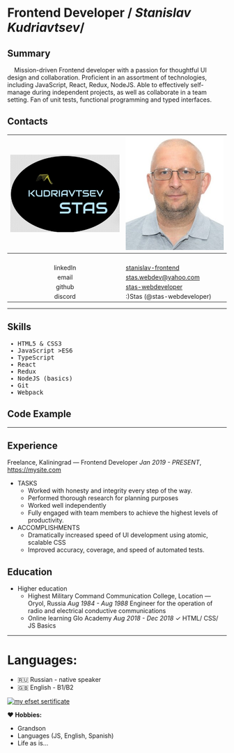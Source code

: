 # Frontend Developer / *Stanislav Kudriavtsev*/
##  Summary
&nbsp;&nbsp;&nbsp;&nbsp;Mission-driven Frontend developer with a passion for thoughtful UI design and collaboration.
Proficient in an assortment of technologies, including JavaScript, React, Redux,  NodeJS. Able to effectively self-manage during independent projects, as well as collaborate in a team setting.
Fan of unit tests, functional programming and typed interfaces.
##  Contacts

| ![my Logo](assets/Logo_450.jpg "My Logo") | ![my Face](assets/MyFace_cr_280.jpg "I Am formal")           |
| :-----------------: | :-------------------------------------------------------------------- |
| <img width=300>     | <img width=280>                                                       |
|  linkedIn |	[stanislav-frontend](https://www.linkedin.com/in/stanislav-frontend/) |
|  email     |	stas.webdev@yahoo.com                                                 |
|  github    |	[stas-webdeveloper](https://github.com/stas-webdeveloper)             |
|  discord  |	:)Stas (@stas-webdeveloper)                                           |


-----
## Skills

<samp>

   * HTML5 & CSS3
   * JavaScript >ES6
   * TypeScript
   * React
   * Redux
   * NodeJS (basics)
   * Git
   * Webpack  

</samp>

## Code Example
-----
## Experience

Freelance, Kaliningrad — Frontend Developer
*Jan  2019 - PRESENT*, https://mysite.com
* TASKS
    * Worked with honesty and integrity every step of the way.
    * Performed thorough research for planning purposes
    * Worked well independently
    * Fully engaged with team members to achieve the highest levels of productivity.
* ACCOMPLISHMENTS
    * Dramatically increased speed of UI development using atomic, scalable CSS
    * Improved accuracy, coverage, and speed of automated tests.

## Education
* Higher education
  * Highest Military Command Communication College, Location — Oryol, Russia
  *Aug 1984 - Aug 1988*
  Engineer for the operation of radio and electrical conductive communications
  * Online learning
  Glo Academy
  *Aug 2018 - Dec 2018*
  ✓ HTML/ CSS/ JS Basics
-----
# Languages:

   * :ru: Russian - native speaker
   * :uk: English - B1/B2  


  [<img width=200 alt="my efset sertificate" src="assets/The official EF SET Certificate™ _ Stanislav Kudriavtsev.jpg" />][efset]


**:heart: Hobbies:**
  * Grandson
  * Languages (JS, English, Spanish)
  * Life as is...


[efset]:https://www.efset.org/cert/JS2U4M
